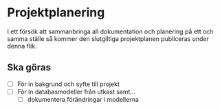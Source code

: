 # Projektplanering

I ett försök att sammanbringa all dokumentation och planering på ett och samma ställe så kommer den slutgiltiga projektplanen publiceras under denna flik.

## Ska göras

- [ ] För in bakgrund och syfte till projekt
- [ ] För in databasmodeller från utkast samt...
    - [ ] dokumentera förändringar i modellerna